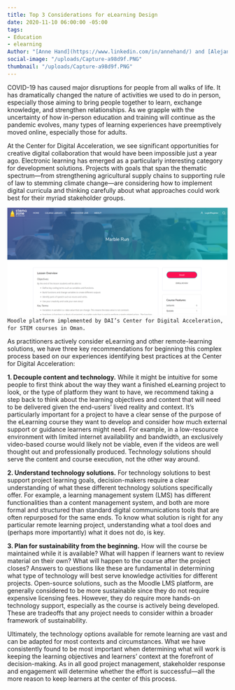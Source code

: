 ```yaml
---
title: Top 3 Considerations for eLearning Design
date: 2020-11-10 06:00:00 -05:00
tags:
- Education
- elearning
Author: "[Anne Hand](https://www.linkedin.com/in/annehand/) and [Alejandro Solis](https://www.linkedin.com/in/alejandrosolis/)"
social-image: "/uploads/Capture-a98d9f.PNG"
thumbnail: "/uploads/Capture-a98d9f.PNG"
---
```


COVID-19 has caused major disruptions for people from all walks of life. It has dramatically changed the nature of activities we used to do in person, especially those aiming to bring people together to learn, exchange knowledge, and strengthen relationships. As we grapple with the uncertainty of how in-person education and training will continue as the pandemic evolves, many types of learning experiences have preemptively moved online, especially those for adults.

At the Center for Digital Acceleration, we see significant opportunities for creative digital collaboration that would have been impossible just a year ago. Electronic learning has emerged as a particularly interesting category for development solutions. Projects with goals that span the thematic spectrum—from strengthening agricultural supply chains to supporting rule of law to stemming climate change—are considering how to implement digital curricula and thinking carefully about what approaches could work best for their myriad stakeholder groups.

<!--more-->

![Capture-a98d9f.PNG](/uploads/Capture-a98d9f.PNG)`Moodle platform implemented by DAI’s Center for Digital Acceleration, for STEM courses in Oman.`

As practitioners actively consider eLearning and other remote-learning solutions, we have three key recommendations for beginning this complex process based on our experiences identifying best practices at the Center for Digital Acceleration:

**1. Decouple content and technology.** While it might be intuitive for some people to first think about the way they want a finished eLearning project to look, or the type of platform they want to have, we recommend taking a step back to think about the learning objectives and content that will need to be delivered given the end-users’ lived reality and context. It’s particularly important for a project to have a clear sense of the purpose of the eLearning course they want to develop and consider how much external support or guidance learners might need. For example, in a low-resource environment with limited internet availability and bandwidth, an exclusively video-based course would likely not be viable, even if the videos are well thought out and professionally produced. Technology solutions should serve the content and course execution, not the other way around.

**2. Understand technology solutions.** For technology solutions to best support project learning goals, decision-makers require a clear understanding of what these different technology solutions specifically offer. For example, a learning management system (LMS) has different functionalities than a content management system, and both are more formal and structured than standard digital communications tools that are often repurposed for the same ends. To know what solution is right for any particular remote learning project, understanding what a tool does and (perhaps more importantly) what it does not do, is key.

**3. Plan for sustainability from the beginning.** How will the course be maintained while it is available? What will happen if learners want to review material on their own? What will happen to the course after the project closes? Answers to questions like these are fundamental in determining what type of technology will best serve knowledge activities for different projects. Open-source solutions, such as the Moodle LMS platform, are generally considered to be more sustainable since they do not require expensive licensing fees. However, they do require more hands-on technology support, especially as the course is actively being developed. These are tradeoffs that any project needs to consider within a broader framework of sustainability.

Ultimately, the technology options available for remote learning are vast and can be adapted for most contexts and circumstances. What we have consistently found to be most important when determining what will work is keeping the learning objectives and learners’ context at the forefront of decision-making. As in all good project management, stakeholder response and engagement will determine whether the effort is successful—all the more reason to keep learners at the center of this process.